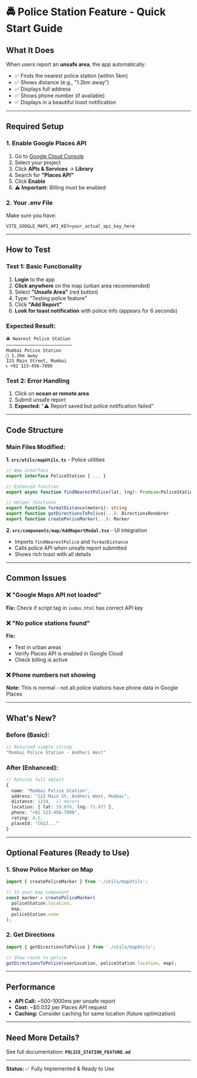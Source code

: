 # 🚔 Police Station Feature - Quick Start Guide

## What It Does
When users report an **unsafe area**, the app automatically:
- ✅ Finds the nearest police station (within 5km)
- ✅ Shows distance (e.g., "1.2km away")
- ✅ Displays full address
- ✅ Shows phone number (if available)
- ✅ Displays in a beautiful toast notification

---

## Required Setup

### 1. Enable Google Places API
1. Go to [Google Cloud Console](https://console.cloud.google.com/)
2. Select your project
3. Click **APIs & Services** → **Library**
4. Search for **"Places API"**
5. Click **Enable**
6. ⚠️ **Important:** Billing must be enabled

### 2. Your .env File
Make sure you have:
```env
VITE_GOOGLE_MAPS_API_KEY=your_actual_api_key_here
```

---

## How to Test

### Test 1: Basic Functionality
1. **Login** to the app
2. **Click anywhere** on the map (urban area recommended)
3. Select **"Unsafe Area"** (red button)
4. Type: "Testing police feature"
5. Click **"Add Report"**
6. **Look for toast notification** with police info (appears for 6 seconds)

### Expected Result:
```
🚔 Nearest Police Station
─────────────────────────
Mumbai Police Station
📍 1.2km away
123 Main Street, Mumbai
📞 +91 123-456-7890
```

### Test 2: Error Handling
1. Click on **ocean or remote area**
2. Submit unsafe report
3. **Expected:** "⚠️ Report saved but police notification failed"

---

## Code Structure

### Main Files Modified:

**1. `src/utils/mapUtils.ts`** - Police utilities
```typescript
// New interface
export interface PoliceStation { ... }

// Enhanced function
export async function findNearestPolice(lat, lng): Promise<PoliceStation>

// Helper functions
export function formatDistance(meters): string
export function getDirectionsToPolice(...): DirectionsRenderer
export function createPoliceMarker(...): Marker
```

**2. `src/components/map/AddReportModal.tsx`** - UI integration
- Imports `findNearestPolice` and `formatDistance`
- Calls police API when unsafe report submitted
- Shows rich toast with all details

---

## Common Issues

### ❌ "Google Maps API not loaded"
**Fix:** Check if script tag in `index.html` has correct API key

### ❌ "No police stations found"
**Fix:** 
- Test in urban areas
- Verify Places API is enabled in Google Cloud
- Check billing is active

### ❌ Phone numbers not showing
**Note:** This is normal - not all police stations have phone data in Google Places

---

## What's New?

### Before (Basic):
```typescript
// Returned simple string
"Mumbai Police Station - Andheri West"
```

### After (Enhanced):
```typescript
// Returns full object
{
  name: "Mumbai Police Station",
  address: "123 Main St, Andheri West, Mumbai",
  distance: 1234,  // meters
  location: { lat: 19.076, lng: 72.877 },
  phone: "+91 123-456-7890",
  rating: 4.5,
  placeId: "ChIJ..."
}
```

---

## Optional Features (Ready to Use)

### 1. Show Police Marker on Map
```typescript
import { createPoliceMarker } from './utils/mapUtils';

// In your map component
const marker = createPoliceMarker(
  policeStation.location,
  map,
  policeStation.name
);
```

### 2. Get Directions
```typescript
import { getDirectionsToPolice } from './utils/mapUtils';

// Show route to police
getDirectionsToPolice(userLocation, policeStation.location, map);
```

---

## Performance

- **API Call:** ~500-1000ms per unsafe report
- **Cost:** ~$0.032 per Places API request
- **Caching:** Consider caching for same location (future optimization)

---

## Need More Details?

See full documentation: **`POLICE_STATION_FEATURE.md`**

---

**Status:** ✅ Fully Implemented & Ready to Use

